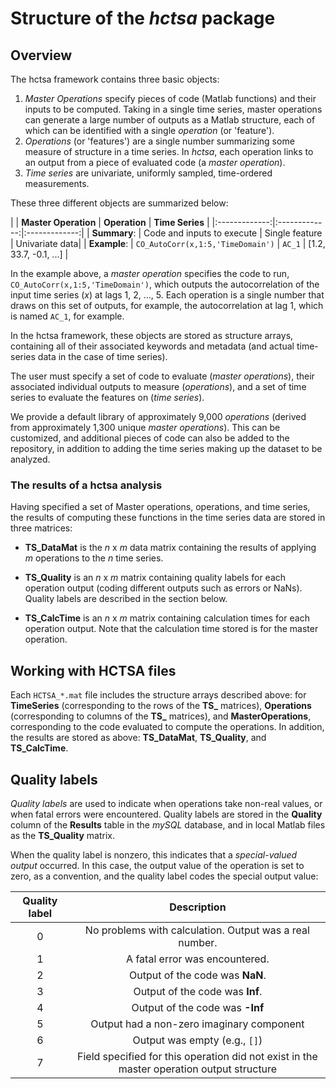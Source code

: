 # Structure of the *hctsa* package

## Overview

The hctsa framework contains three basic objects:

1. *Master Operations* specify pieces of code (Matlab functions) and their inputs to be computed. Taking in a single time series, master operations can generate a large number of outputs as a Matlab structure, each of which can be identified with a single *operation* (or 'feature').
2. *Operations* (or 'features') are a single number summarizing some measure of structure in a time series. In *hctsa*, each operation links to an output from a piece of evaluated code (a *master operation*).
3. *Time series* are univariate, uniformly sampled, time-ordered measurements.

These three different objects are summarized below:

| | **Master Operation** | **Operation** | **Time Series** |
|:-------------:|:-------------:|:-------------:|
| **Summary**: | Code and inputs to execute | Single feature | Univariate data|
| **Example**: | `CO_AutoCorr(x,1:5,'TimeDomain')` | `AC_1` | [1.2, 33.7, -0.1, ...] |

In the example above, a *master operation* specifies the code to run, `CO_AutoCorr(x,1:5,'TimeDomain')`, which outputs the autocorrelation of the input time series (*x*) at lags 1, 2, ..., 5.
Each operation is a single number that draws on this set of outputs, for example, the autocorrelation at lag 1, which is named `AC_1`, for example.

In the hctsa framework, these objects are stored as structure arrays, containing all of their associated keywords and metadata (and actual time-series data in the case of time series).

The user must specify a set of code to evaluate (*master operations*), their associated individual outputs to measure (*operations*), and a set of time series to evaluate the features on (*time series*).

We provide a default library of approximately 9,000 *operations* (derived from approximately 1,300 unique *master operations*).
This can be customized, and additional pieces of code can also be added to the repository, in addition to adding the time series making up the dataset to be analyzed.

### The results of a hctsa analysis
Having specified a set of Master operations, operations, and time series, the results of computing these functions in the time series data are stored in three matrices:

-   **TS_DataMat** is the *n* x *m* data matrix containing the results of applying *m* operations to the *n* time series.

-   **TS_Quality** is an *n* x *m* matrix containing quality labels for each operation output (coding different outputs such as errors or NaNs). Quality labels are described in the section below.

-   **TS_CalcTime** is an *n* x *m* matrix containing calculation times for each operation output. Note that the calculation time stored is for the master operation.

## Working with HCTSA files
Each `HCTSA_*.mat` file includes the structure arrays described above: for **TimeSeries** (corresponding to the rows of the **TS_** matrices), **Operations** (corresponding to columns of the **TS_** matrices), and **MasterOperations**, corresponding to the code evaluated to compute the operations.
In addition, the results are stored as above: **TS_DataMat**, **TS_Quality**, and **TS_CalcTime**.

## Quality labels

*Quality labels* are used to indicate when operations take non-real values, or when fatal errors were encountered.
Quality labels are stored in the **Quality** column of the **Results** table in the *mySQL* database, and in local Matlab files as the **TS_Quality** matrix.

When the quality label is nonzero, this indicates that a *special-valued output* occurred.
In this case, the output value of the operation is set to zero, as a convention, and the quality label codes the special output value:

| **Quality label** | **Description** |
|:-------------:|:-------------:|
| 0 | No problems with calculation. Output was a real number. |
| 1 | A fatal error was encountered. |
| 2 | Output of the code was **NaN**.|
| 3 | Output of the code was **Inf**. |
| 4 | Output of the code was **-Inf** |
| 5 | Output had a non-zero imaginary component |
| 6 | Output was empty (e.g., `[]`) |
| 7 | Field specified for this operation did not exist in the master operation output structure |
